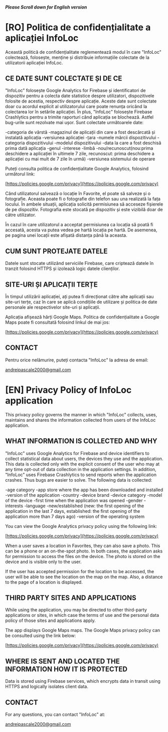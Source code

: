 ##### Please Scroll down for English version

# [RO] Politica de confidențialitate a aplicației InfoLoc

Această politică de confidențialitate reglementează modul în care "InfoLoc" colectează, folosește, menține și distribuie informațiile colectate de la utilizatorii aplicației InfoLoc.

## CE DATE SUNT COLECTATE ȘI DE CE

"InfoLoc" folosește Google Analytics for Firebase și identificatori de dispozitiv pentru a colecta date statistice despre utilizatori, dispozitivele folosite de acestia, respectiv despre aplicație. Aceste date sunt colectate doar cu acordul explicit al utilizatorului care poate renunța oricând la colectarea lor în setările aplicației. În plus, "InfoLoc" folosește Firebase Crashlytics pentru a trimite raporturi când aplicația se blochează. Astfel bug-urile sunt rezolvate mai ușor. Sunt colectate următoarele date:

-categoria de vârstă
-magazinul de aplicații din care a fost descărcată și instalată aplicația
-versiunea aplicației
-țara
-numele mărcii dispozitivului
-categoria dispozitivului
-modelul dispozitivului
-data la care a fost deschisă prima dată aplicația
-genul
-interese
-limbă
-nou/recunoscut(nou:prima deschidere a aplicației în ultimele 7 zile, recunoscut: prima deschidere a aplicației cu mai mult de 7 zile în urmă)
-versiunea sistemului de operare

Puteți consulta politica de confidențialitate Google Analytics, folosind următorul link:

[https://policies.google.com/privacy](https://policies.google.com/privacy)

Când utilizatorul salvează o locație în Favorite, el poate să salveze și o fotografie. Aceasta poate fi o fotografie din telefon sau una realizată la fața locului. În ambele situații, aplicația solicită permisiunea să acceseze fișierele de pe dispozitiv. Fotografia este stocată pe dispozitiv și este vizibilă doar de către utilizator.

În cazul în care utilizatorul a acceptat permisiunea ca locația să poată fi accesată, acesta va putea vedea pe hartă locația pe hartă. De asemenea, pe pagina unei locații este afișată distanța până la aceasta.

## CUM SUNT PROTEJATE DATELE

Datele sunt stocate utilizând serviciile Firebase, care criptează datele în tranzit folosind HTTPS și izolează logic datele clienților.

## SITE-URI ȘI APLICAȚII TERȚE

În timpul utilizării aplicației, ați putea fi direcționat către alte aplicații sau site-uri terțe, caz în care se aplică condițiile de utilizare și politica de date personale ale respectivelor site-uri și aplicații.

Aplicația afișează hărți Google Maps. Politica de confidențialitate a Google Maps poate fi consultată folosind linkul de mai jos:

[https://policies.google.com/privacy](https://policies.google.com/privacy)

## CONTACT

Pentru orice nelămurire, puteți contacta "InfoLoc" la adresa de email:

andreipascale2000@gmail.com



# [EN] Privacy Policy of InfoLoc application

This privacy policy governs the manner in which "InfoLoc" collects, uses, maintains and shares the information collected from users of the InfoLoc application.

## WHAT INFORMATION IS COLLECTED AND WHY

"InfoLoc" uses Google Analytics for Firebase and device identifiers to collect statistical data about users, the devices they use and the application. This data is collected only with the explicit consent of the user who may at any time opt-out of data collection in the application settings. In addition, "InfoLoc" uses Firebase Crashlytics to send reports when the application crashes. Thus bugs are easier to solve. The following data is collected:

-age category
-app store where the app has been downloaded and installed
-version of the application
-country
-device brand
-device category
-model of the device
-first time when the application was opened
-gender
-interests
-language
-new/established (new: the first opening of the application in the last 7 days, established: the first opening of the application more than 7 days ago)
-version of the operating system

You can view the Google Analytics privacy policy using the following link:

[https://policies.google.com/privacy](https://policies.google.com/privacy)

When a user saves a location in Favorites, they can also save a photo. This can be a phone or an on-the-spot photo. In both cases, the application asks for permission to access the files on the device. The photo is stored on the device and is visible only to the user.

If the user has accepted permission for the location to be accessed, the user will be able to see the location on the map on the map. Also, a distance to the page of a location is displayed.


## THIRD PARTY SITES AND APPLICATIONS

While using the application, you may be directed to other third-party applications or sites, in which case the terms of use and the personal data policy of those sites and applications apply.

The app displays Google Maps maps. The Google Maps privacy policy can be consulted using the link below:

[https://policies.google.com/privacy](https://policies.google.com/privacy)

## WHERE IS SENT AND LOCATED THE INFORMATION HOW IT IS PROTECTED

Data is stored using Firebase services, which encrypts data in transit using HTTPS and logically isolates client data.

## CONTACT

For any questions, you can contact "InfoLoc" at:

andreipascale2000@gmail.com
